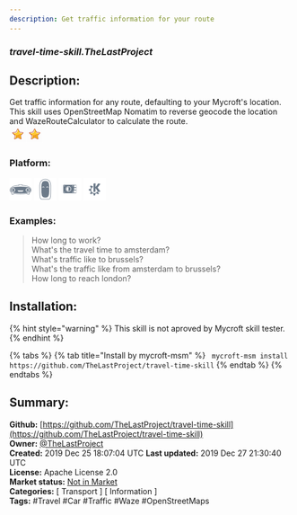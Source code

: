 ```yaml
---
description: Get traffic information for your route
---
```


### _travel-time-skill.TheLastProject_  
## Description:  
Get traffic information for any route, defaulting to your Mycroft's location.
This skill uses OpenStreetMap Nomatim to reverse geocode the location and WazeRouteCalculator to calculate the route.  
![](../.gitbook/assets/star.png)![](../.gitbook/assets/star.png)  
### Platform:  
 ![Mark I](../.gitbook/assets/mark-1-icon.png)  ![Mark II](../.gitbook/assets/mark-2-icon.png)  ![Picroft](../.gitbook/assets/picroft-icon.png)  ![plasmoid](../.gitbook/assets/kde.png)   
### Examples:  
> How long to work?  
> What's the travel time to amsterdam?  
> What's traffic like to brussels?  
> What's the traffic like from amsterdam to brussels?  
> How long to reach london?  
  
## Installation:  
{% hint style="warning" %}
This skill is not aproved by Mycroft skill tester.
{% endhint %}
    
{% tabs %}
{% tab title="Install by mycroft-msm" %}
``` mycroft-msm install https://github.com/TheLastProject/travel-time-skill```
{% endtab %}
  {% endtabs %}
    
## Summary:  
**Github:** [https://github.com/TheLastProject/travel-time-skill](https://github.com/TheLastProject/travel-time-skill)  
**Owner:** [@TheLastProject](https://github.com/TheLastProject)  
**Created:** 2019 Dec 25 18:07:04 UTC  **Last updated:** 2019 Dec 27 21:30:40 UTC  
**License:** Apache License 2.0  
**Market status:** [Not in Market](https://market.mycroft.ai/skill/)  
**Categories:** [ Transport ] [ Information ]   
**Tags:** \#Travel \#Car \#Traffic \#Waze \#OpenStreetMaps   
